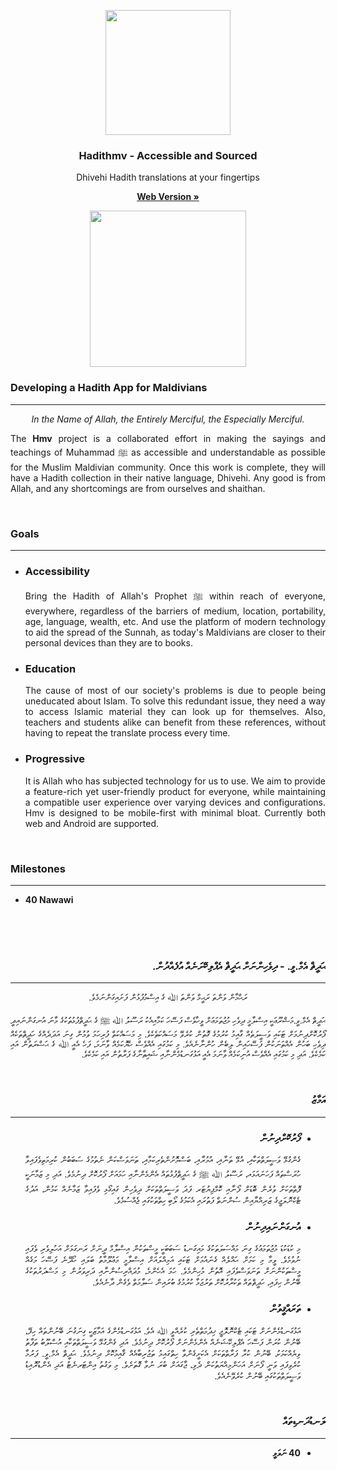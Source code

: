 <!--
<style type="text/css">
	         @font-face {
         font-family: 'Tharujamaanu';
         src: 
		/*	CHANGE123
         url('file:///android_asset/Tharujamaanu-B-Regular-mod3.woff') format('woff'),
         */
         url('https://cdn.jsdelivr.net/gh/hadithmv/resc@1.2.3/Tharujamaanu-B-Regular-mod3.woff2') format('woff2'),
         url('https://cdn.jsdelivr.net/gh/hadithmv/resc@1.2.3/Tharujamaanu-B-Regular-mod3.woff') format('woff'),
         url('https://cdn.jsdelivr.net/gh/hadithmv/resc@1.2.3/Tharujamaanu-B-Regular-mod3.ttf') format('truetype');
         }
</style>
-->

  <p align="center"><a href="https://hadithmv.com"><img src="https://hadithmv.github.io/img/newLogo4/newLogo4.svg" alt="" width=200 height=200></a></p>

  <h3 align="center">Hadithmv - Accessible and Sourced</h3>

  <p align="center">Dhivehi Hadith translations at your fingertips</p>

  <p align="center"><a href="http://hadithmv.com"><strong>Web Version »</strong></a></p>
<!--
    <br>
    <a href="http://hadithmv.com">Web Version</a>
    ·
    <a href="https://play.google.com/store/apps/details?id=com.hadithmv.hmv">Android Version</a>
    ·
    <a href="https://hadithmv.github.io/alt/Desktop/Hadithmv-Win.zip">Desktop Version</a>
    <br>
-->
  <p align="center"><a href="https://play.google.com/store/apps/details?id=com.hadithmv.hmv"><img src="https://play.google.com/intl/en_us/badges/images/generic/en_badge_web_generic.png" alt="" width=250></a></p> 


<h3><b>Developing a Hadith App for Maldivians</b></h3><hr/>

<p align="center"><i>In the Name of Allah, the Entirely Merciful, the Especially Merciful.</i></p>

<p align="justify">The <b>Hmv</b> project is a collaborated effort in making the sayings and teachings of Muhammad  ﷺ as accessible and understandable as possible for the Muslim Maldivian community. Once this work is complete, they will have a Hadith collection in their native language, Dhivehi. Any good is from Allah, and any shortcomings are from ourselves and shaithan.</p>

<br>

<h3><b>Goals</b></h3>
<hr/>
<ul align="justify">
	<li>
	<h3><b>Accessibility</b></h3>
	<p>Bring the Hadith of Allah's Prophet ﷺ within reach of everyone, everywhere, regardless of the barriers of medium, location, portability, age, language, wealth, etc. And use the platform of modern technology to aid the spread of the Sunnah, as today's Maldivians are closer to their personal devices than they are to books.</p>
	</li>
	<li>
	<h3><b>Education</b></h3>
	<p>The cause of most of our society's problems is due to people being uneducated about Islam. To solve this redundant issue, they need a way to access Islamic material they can look up for themselves. Also, teachers and students alike can benefit from these references, without having to repeat the translate process every time.</p>
	</li>
	<li>
	<h3><b>Progressive</b></h3>
	<p>It is Allah who has subjected technology for us to use. We aim to provide a feature-rich yet user-friendly product for everyone, while maintaining a compatible user experience over varying devices and configurations. Hmv is designed to be mobile-first with minimal bloat. Currently both web and Android are supported.</p>
	</li>
</ul>

<br>

<h3><b>Milestones</b></h3>
<hr/>
<ul>
	<li>
		<b>40 Nawawi</b>
	</li>
</ul>


<br><br><br>


<h3 dir="rtl"><b>ޙަދީޘް އެމް.ވީ. - ދިވެހިންނަށް ޙަދީޘް އެޕްލިކޭށަނެއް އުފެއްދުން. </b></h3><hr/>

<p align="center" dir="rtl">ރަޙްމާން ވަންތަ ރަޙީމް ވަންތަ ﷲ ގެ އިސްމުފުޅުން ފަށައިގަންނަމެވެ.</p>

<p align="justify" dir="rtl" style="font-family: Tharujamaanu;">ޙަދީޘް އެމް.ވީ.މަޝްރޫޢަކީ އިސްލާމީ ދިވެހި މުޖުތަމަޢަށް ވީހާވެސް ފަސޭހަ ކަމާއިއެކު ރަސޫލު ﷲ ﷺ ގެ ޙަދީޘްފުޅުތަަކުގެ މާނަ އުނގަންނައިދީ ފޯރުކޮށްދިނުމަށް ޓަކައި ވަސީލަތެއް ގާއިމު ކުރުމުގެ ގޮތުން ކުރެވޭ މަސައްކަތެކެވެ. މި މަސައްކަތް ފުރިހަމަ ވުމުން ގިނަ އަދަދެއްގެ ހަދީޘްތަކެއް ދިވެހި ބަހުން އެއްތަނަކުން ފަސޭހައިން ލިބެން ހުންނާނެއެވެ. މި ކަމުގައި އެއްވެސް ހެޔޮކަމެއް ވާނަމަ، ފަހެ އެއީ ﷲ ގެ ޙަޟްރަތުން އައި ކަމެކެވެ. އަދި މި ކަމުގައި އެއްވެސް އުނިކަމެއް ވާނަމަ އެއީ އަޅުގަނޑުމެންނާއި ޝައިޠާނާގެ ފަރާތުން އައި ކަމެކެވެ.</p>

<br>

<h3 dir="rtl"><b>އަމާޒު</b></h3>
<hr/>
<ul align="justify" dir="rtl" font-family="Tharujamaanu">
	<li>
	<h3><b>ފޯރުކޮށްދިނުން</b></h3>
	<p>ގެންގުޅޭ ވަޞީލަތްތަކާއި، އުޅޭ ތަނާއި، އުމުރާއި، ބަސްމޮށުންތެރިކަމާއި، ތަނަވަސްކަން ނެތުމުގެ ސަބަބުން ކުރިމަތިވެފައިވާ ހުރަސްތައް ފަހަނައަޅައ، ރަސޫލު ﷲ ﷺ ގެ ޙަދީޘްފުޅުތައް އެންމެންނާއި ހަމައަށް ފޯރުކޮށް ދިނުމެވެ. އަދި މި ޒަމާނަކީ ފޮތްތަކަށް ވުރެން ބޮޑަށް ފޯނާއި ކޮމްޕިޔުޓަރ ފަދަ ވަސީލަތްތަކަށް ދިވެހިން ގައިގޯޅި ވެފައިވާ ޒަމާނެއް ކަމުން، އަދުގެ ޓެކްނޮލަޖީގެ ޒަރިއްޔާއިން ސުންނަތް ފަތުރައި އެކަމުގެ ލޯބި ހިތްތަކުގައި ޖެއްސުމެވެ.</p>
	</li>
	<li>
	<h3><b>އުނގަންނައިދިނުން</b></h3>
	<p>މި ކުޑަކުޑަ މުޖުތަމަޢުގެ ގިނަ މައްސަލަތަކުގެ މައިގަނޑު ސަބަބަކީ މީސްތަކުން އިސްލާމް ދީނަށް ރަނގަޅަށް އަހުލިވެރި ވެފައި ނުވުމެވެ. ވީމާ މި ކަމަށް ޙައްލެއް ގެނައުމަށް ޓަކައި އަމިއްލައަށް އިސްލާމީ މަޢުލޫމާތު ބަލައި ހޯދޭނެ ފަސޭހަ މަގެއް މީސްތަކުންނަށް ތަނަވަސްވެފައި އޮތުން މުހިންމެވެ. ހަމަ އެހެންމެ، މުދައްރިސުންނާއި ދަރިވަރުން މި މަސްދަރުތަކުގެ ބޭނުން ހިފައި، ހަދީޘްތައް ތަކުރާރުކޮށް ތަރުޖަމާ ކުރުމުގެ ބުރައިން ސަލާމަތް ވެގެން ދާނެއެވެ.</p>
	</li>
	<li>
	<h3><b>ތަރައްޤީވުން</b></h3>
	<p>އަޅުގަނޑުމެންނަށް ޓަކައި ޓެކްނޮލޮޖީ ޚިދުމަތްތެރި ކުރެއްވީ ﷲ އެވެ. އަޅުގަނޑުމެންގެ އަމާޒަކީ ގިނަގުނަ ބޭނުންތައް ހިފޭ، ބޭނުން ކުރަން ފަސޭހަ އެޕްލިކޭޝަނެއް އެންމެންނަށް ފޯރުކޮށް ދިނުމެވެ. އަދި ގެންގުޅޭ ވަސީލަތްތަކާއި އުސްލޫބު ތަފާތު ވިޔެއްކަމަކު، ބޭނުން ކުރާ ފަރާތްތަކަށް އެކަށީގެންވާ ހިތްގައިމު ތަޖުރިބާއެއް ޤާއިމުކޮށް ދިނުމެވެ. ޙަދީޘް އެމް.ވީ. ފަރުމާ ކުރެވިފައި ވަނީ ފޯނަށް އަހަންމިއްޔަތުކަން ދެވި، ޖާގައަށް ބުރަ ނުވާ ގޮތަށެވެ. މި ވަގުތު އިންޓަރނެޓު އަދި އެންޑުރޮއިޑު ވަޞީލަތްތަކުގައި ބޭނުން ކުރެވޭނެއެވެ.</p>
	</li>
</ul>

<br>

<h3 dir="rtl"><b>ލަނޑުދަނޑިތައް</b></h3>
<hr/>
<ul dir="rtl">
	<li>
		<b>40 ނަވަވީ</b>
	</li>
</ul>
